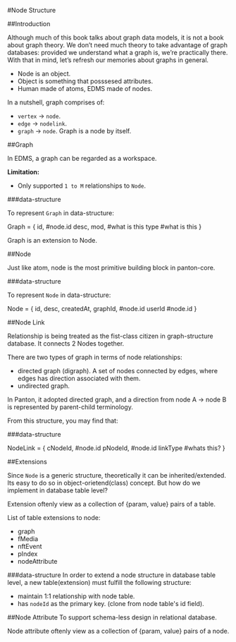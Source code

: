 #Node Structure

##Introduction

Although much of this book talks about graph data models, it is not a book about graph theory. We don’t need much theory to take advantage of graph databases: provided we understand what a graph is, we’re practically there. With that in mind, let’s refresh our memories about graphs in general.

- Node is an object.
- Object is something that posssesed attributes.
- Human made of atoms, EDMS made of nodes.

In a nutshell, graph comprises of:

- `vertex` -> `node`.
- `edge` -> `nodelink`.
- `graph` -> `node`. Graph is a node by itself.

##Graph

In EDMS, a graph can be regarded as a workspace.


**Limitation:**

- Only supported `1 to M` relationships to `Node`.

###data-structure

To represent `Graph` in data-structure:

Graph = {
  id, #node.id
  desc,
  mod, #what is this
  type #what is this
}

Graph is an extension to Node.


##Node

Just like atom, node is the most primitive building block in panton-core.

###data-structure

To represent `Node` in data-structure:

Node = {
  id,
  desc,
  createdAt,
  graphId, #node.id
  userId #node.id
}


##Node Link

Relationship is being treated as the fist-class citizen in graph-structure database. It connects 2 Nodes together.  

There are two types of graph in terms of node relationships:
- directed graph (digraph). A set of nodes connected by edges, where edges has direction associated with them.
- undirected graph.


In Panton, it adopted directed graph, and a direction from node A -> node B is represented by parent-child terminology.

From this structure, you may find that: 


###data-structure

NodeLink = {
  cNodeId, #node.id
  pNodeId, #node.id
  linkType #whats this?
}


##Extensions

Since `Node` is a generic structure, theoretically it can be inherited/extended. Its easy to do so in object-orietend(class) concept. But how do we implement in database table level?

Extension oftenly view as a collection of {param, value} pairs of a table. 

List of table extensions to node:
- graph
- fMedia
- nftEvent
- pIndex
- nodeAttribute

###data-structure
In order to extend a node structure in database table level, a new table(extension) must fulfill the following structure:

- maintain 1:1 relationship with node table.
- has `nodeId` as the primary key. (clone from node table's id field).

##Node Attribute
To support schema-less design in relational database.

Node attribute oftenly view as a collection of {param, value}  pairs of a node. 
